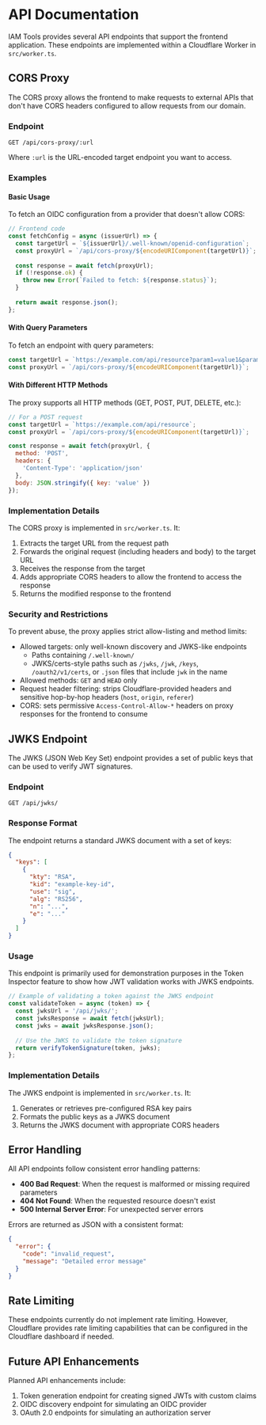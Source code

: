 # API Documentation

IAM Tools provides several API endpoints that support the frontend application. These endpoints are implemented within a Cloudflare Worker in `src/worker.ts`.

## CORS Proxy

The CORS proxy allows the frontend to make requests to external APIs that don't have CORS headers configured to allow requests from our domain.

### Endpoint

```
GET /api/cors-proxy/:url
```

Where `:url` is the URL-encoded target endpoint you want to access.

### Examples

#### Basic Usage

To fetch an OIDC configuration from a provider that doesn't allow CORS:

```javascript
// Frontend code
const fetchConfig = async (issuerUrl) => {
  const targetUrl = `${issuerUrl}/.well-known/openid-configuration`;
  const proxyUrl = `/api/cors-proxy/${encodeURIComponent(targetUrl)}`;
  
  const response = await fetch(proxyUrl);
  if (!response.ok) {
    throw new Error(`Failed to fetch: ${response.status}`);
  }
  
  return await response.json();
};
```

#### With Query Parameters

To fetch an endpoint with query parameters:

```javascript
const targetUrl = `https://example.com/api/resource?param1=value1&param2=value2`;
const proxyUrl = `/api/cors-proxy/${encodeURIComponent(targetUrl)}`;
```

#### With Different HTTP Methods

The proxy supports all HTTP methods (GET, POST, PUT, DELETE, etc.):

```javascript
// For a POST request
const targetUrl = `https://example.com/api/resource`;
const proxyUrl = `/api/cors-proxy/${encodeURIComponent(targetUrl)}`;

const response = await fetch(proxyUrl, {
  method: 'POST',
  headers: {
    'Content-Type': 'application/json'
  },
  body: JSON.stringify({ key: 'value' })
});
```

### Implementation Details

The CORS proxy is implemented in `src/worker.ts`. It:

1. Extracts the target URL from the request path
2. Forwards the original request (including headers and body) to the target URL
3. Receives the response from the target
4. Adds appropriate CORS headers to allow the frontend to access the response
5. Returns the modified response to the frontend

### Security and Restrictions

To prevent abuse, the proxy applies strict allow-listing and method limits:

- Allowed targets: only well-known discovery and JWKS-like endpoints
  - Paths containing `/.well-known/`
  - JWKS/certs-style paths such as `/jwks`, `/jwk`, `/keys`, `/oauth2/v1/certs`, or `.json` files that include `jwk` in the name
- Allowed methods: `GET` and `HEAD` only
- Request header filtering: strips Cloudflare-provided headers and sensitive hop-by-hop headers (`host`, `origin`, `referer`)
- CORS: sets permissive `Access-Control-Allow-*` headers on proxy responses for the frontend to consume

## JWKS Endpoint

The JWKS (JSON Web Key Set) endpoint provides a set of public keys that can be used to verify JWT signatures.

### Endpoint

```
GET /api/jwks/
```

### Response Format

The endpoint returns a standard JWKS document with a set of keys:

```json
{
  "keys": [
    {
      "kty": "RSA",
      "kid": "example-key-id",
      "use": "sig",
      "alg": "RS256",
      "n": "...",
      "e": "..."
    }
  ]
}
```

### Usage

This endpoint is primarily used for demonstration purposes in the Token Inspector feature to show how JWT validation works with JWKS endpoints.

```javascript
// Example of validating a token against the JWKS endpoint
const validateToken = async (token) => {
  const jwksUrl = '/api/jwks/';
  const jwksResponse = await fetch(jwksUrl);
  const jwks = await jwksResponse.json();
  
  // Use the JWKS to validate the token signature
  return verifyTokenSignature(token, jwks);
};
```

### Implementation Details

The JWKS endpoint is implemented in `src/worker.ts`. It:

1. Generates or retrieves pre-configured RSA key pairs
2. Formats the public keys as a JWKS document
3. Returns the JWKS document with appropriate CORS headers

## Error Handling

All API endpoints follow consistent error handling patterns:

- **400 Bad Request**: When the request is malformed or missing required parameters
- **404 Not Found**: When the requested resource doesn't exist
- **500 Internal Server Error**: For unexpected server errors

Errors are returned as JSON with a consistent format:

```json
{
  "error": {
    "code": "invalid_request",
    "message": "Detailed error message"
  }
}
```

## Rate Limiting

These endpoints currently do not implement rate limiting. However, Cloudflare provides rate limiting capabilities that can be configured in the Cloudflare dashboard if needed.

## Future API Enhancements

Planned API enhancements include:

1. Token generation endpoint for creating signed JWTs with custom claims
2. OIDC discovery endpoint for simulating an OIDC provider
3. OAuth 2.0 endpoints for simulating an authorization server

